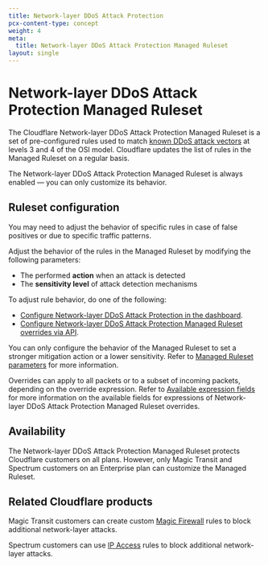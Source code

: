 ```yaml
---
title: Network-layer DDoS Attack Protection
pcx-content-type: concept
weight: 4
meta:
  title: Network-layer DDoS Attack Protection Managed Ruleset
layout: single
---
```


# Network-layer DDoS Attack Protection Managed Ruleset

The Cloudflare Network-layer DDoS Attack Protection Managed Ruleset is a set of pre-configured rules used to match [known DDoS attack vectors](/ddos-protection/about/attack-coverage/) at levels 3 and 4 of the OSI model. Cloudflare updates the list of rules in the Managed Ruleset on a regular basis.

The Network-layer DDoS Attack Protection Managed Ruleset is always enabled — you can only customize its behavior.

## Ruleset configuration

You may need to adjust the behavior of specific rules in case of false positives or due to specific traffic patterns.

Adjust the behavior of the rules in the Managed Ruleset by modifying the following parameters:

*   The performed **action** when an attack is detected
*   The **sensitivity level** of attack detection mechanisms

To adjust rule behavior, do one of the following:

*   [Configure Network-layer DDoS Attack Protection in the dashboard](/ddos-protection/managed-rulesets/network/configure-dashboard/).
*   [Configure Network-layer DDoS Attack Protection Managed Ruleset overrides via API](/ddos-protection/managed-rulesets/network/configure-api/).

You can only configure the behavior of the Managed Ruleset to set a stronger mitigation action or a lower sensitivity. Refer to [Managed Ruleset parameters](/ddos-protection/managed-rulesets/network/override-parameters/) for more information.

Overrides can apply to all packets or to a subset of incoming packets, depending on the override expression. Refer to [Available expression fields](/ddos-protection/managed-rulesets/network/fields/) for more information on the available fields for expressions of Network-layer DDoS Attack Protection Managed Ruleset overrides.

## Availability

The Network-layer DDoS Attack Protection Managed Ruleset protects Cloudflare customers on all plans. However, only Magic Transit and Spectrum customers on an Enterprise plan can customize the Managed Ruleset.

## Related Cloudflare products

Magic Transit customers can create custom [Magic Firewall](/magic-firewall/) rules to block additional network-layer attacks.

Spectrum customers can use [IP Access](/waf/tools/ip-access-rules/) rules to block additional network-layer attacks.
